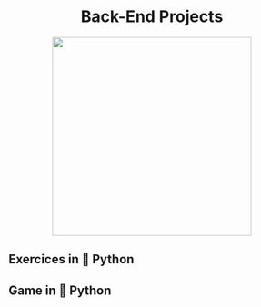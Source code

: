#  <div align="center"> Back-End Projects </div>



<div align="center">

 <img src="" width="350px"/>
 
</div>

## Exercices in 🐍 **Python**

## Game in 🐍 **Python**
